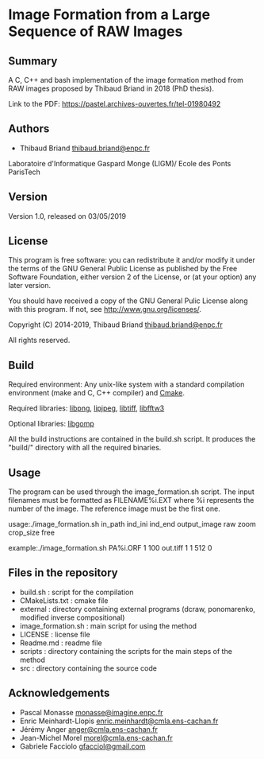 # Image Formation from a Large Sequence of RAW Images

## Summary

A C, C++ and bash implementation of the image formation method from RAW images
proposed by Thibaud Briand in 2018 (PhD thesis).

Link to the PDF: https://pastel.archives-ouvertes.fr/tel-01980492 

## Authors ##

* Thibaud Briand <thibaud.briand@enpc.fr>

Laboratoire d'Informatique Gaspard Monge (LIGM)/
Ecole des Ponts ParisTech

## Version ##

Version 1.0, released on 03/05/2019

## License ##

This program is free software: you can redistribute it and/or modify it
under the terms of the GNU General Public License as published by
the Free Software Foundation, either version 2 of the License, or
(at your option) any later version.

You should have received a copy of the GNU General Pulic License
along with this program. If not, see <http://www.gnu.org/licenses/>.

Copyright (C) 2014-2019, Thibaud Briand <thibaud.briand@enpc.fr>

All rights reserved.

## Build ##

Required environment: Any unix-like system with a standard compilation
environment (make and C, C++ compiler) and [Cmake](https://cmake.org/).

Required libraries:
[libpng](http://libpng.org/pub/png/libpng.html),
[lipjpeg](http://ijg.org/),
[libtiff](http://simplesystems.org/libtiff/),
[libfftw3](http://www.fftw.org/)

Optional libraries:
[libgomp](https://gcc.gnu.org/projects/gomp/)

All the build instructions are contained in the build.sh script.
It produces the "build/" directory with all the required binaries.

## Usage ##

The program can be used through the image_formation.sh script.
The input filenames must be formatted as FILENAME%i.EXT where %i represents the number of the image. 
The reference image must be the first one.

  usage:./image_formation.sh in_path ind_ini ind_end output_image raw zoom crop_size free
      
  example:./image_formation.sh PA%i.ORF 1 100 out.tiff 1 1 512 0

## Files in the repository ##

* build.sh           : script for the compilation
* CMakeLists.txt     : cmake file
* external           : directory containing external programs (dcraw, ponomarenko, modified inverse compositional)
* image_formation.sh : main script for using the method
* LICENSE            : license file
* Readme.md          : readme file
* scripts            : directory containing the scripts for the main steps of the method
* src                : directory containing the source code

## Acknowledgements ##

* Pascal Monasse <monasse@imagine.enpc.fr>
* Enric Meinhardt-Llopis <enric.meinhardt@cmla.ens-cachan.fr>
* Jérémy Anger <anger@cmla.ens-cachan.fr>
* Jean-Michel Morel <morel@cmla.ens-cachan.fr>
* Gabriele Facciolo <gfacciol@gmail.com>
